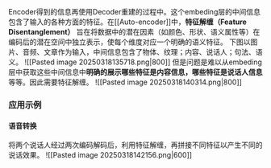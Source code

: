 Encoder得到的信息再使用Decoder重建的过程中。这个embeding层的中间信息包含了输入的各种方面的特征。在[[Auto-encoder]]中，**特征解缠（Feature Disentanglement）** 旨在将数据中的潜在因素（如颜色、形状、语义属性等）在编码后的潜在空间中独立表示，使每个维度对应一个明确的语义特征。
下图以图片、音频、文章作为输入，中间信息包含了物体、纹理；内容、说话人；句法、语义。
![[Pasted image 20250318135718.png|800]]
但是问题是难以从embeding层中获取这些中间信息中**明确的展示哪些特征是内容信息，哪些特征是说话人信息**等等。因此需要特征解缠。
![[Pasted image 20250318140314.png|800]]


### 应用示例
#### 语音转换
将两个说话人经过两次编码解码后，利用特征解缠，再拼接不同特征以产生不同的说话效果。
![[Pasted image 20250318142156.png|600]]

